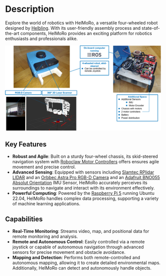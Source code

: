 # Description
Explore the world of robotics with HelMoRo, a versatile four-wheeled robot designed by [Helbling](https://www.helbling.ch/en). With its user-friendly assembly process and state-of-the-art components, HelMoRo provides an exciting platform for robotics enthusiasts and professionals alike.

![helmoro_intro](software_ros1/pictures/helmoro_intro.png)

## Key Features

- **Robust and Agile**: 
Built on a sturdy four-wheel chassis, its skid-steered navigation system with [Roboclaw Motor Controllers](https://www.basicmicro.com/Roboclaw-2x7A-Motor-Controller_p_55.html) offers ensures agile movement and precise control.
- **Advanced Sensing**: 
Equipped with sensors including [Slamtec RPlidar LIDAR](https://www.slamtec.com/en/Lidar/A2/) and an [Orbbec Astra Pro RGB-D Camera](https://shop.orbbec3d.com/Astra-Pro-Plus) and an [Adafruit BNO055 Absolut Orientation](https://learn.adafruit.com/adafruit-bno055-absolute-orientation-sensor) IMU Sensor, HelMoRo accurately perceives its surroundings to navigate and interact with its environment effectively.
- **Powerful Computing**: Powered by the [Raspberry Pi 5](https://www.raspberrypi.com/products/raspberry-pi-5/) running Ubuntu 22.04, HelMoRo handles complex data processing, supporting a variety of machine learning applications.

## Capabilities

- **Real-Time Monitoring**: Streams video, map, and positional data for remote monitoring and analysis.
- **Remote and Autonomous Control**: Easily controlled via a remote joystick or capable of autonomous navigation through advanced sensors for precise movement and obstacle avoidance.
- **Mapping and Detection**: Performs both remote-controlled and autonomous mapping, allowing it to create detailed environmental maps. Additionally, HelMoRo can detect and autonomously handle objects.